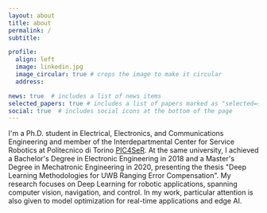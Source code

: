 ```yaml
---
layout: about
title: about
permalink: /
subtitle:

profile:
  align: left
  image: linkedin.jpg
  image_circular: true # crops the image to make it circular
  address:

news: true  # includes a list of news items
selected_papers: true # includes a list of papers marked as "selected={true}"
social: true  # includes social icons at the bottom of the page
---
```


I'm a Ph.D. student in Electrical, Electronics, and Communications Engineering and member of the Interdepartmental Center for Service Robotics at Politecnico di Torino [PIC4SeR](https://pic4ser.polito.it/). At the same university, I achieved a Bachelor's Degree in Electronic Engineering in 2018 and a Master's Degree in Mechatronic Engineering in 2020, presenting the thesis "Deep Learning Methodologies for UWB Ranging Error Compensation". My research focuses on Deep Learning for robotic applications, spanning computer vision, navigation, and control. In my work, particular attention is also given to model optimization for real-time applications and edge AI. 

<!---
Put your address / P.O. box / other info right below your picture. You can also disable any these elements by editing `profile` property of the YAML header of your `_pages/about.md`. Edit `_bibliography/papers.bib` and Jekyll will render your [publications page](/al-folio/publications/) automatically.

Link to your social media connections, too. This theme is set up to use [Font Awesome icons](http://fortawesome.github.io/Font-Awesome/) and [Academicons](https://jpswalsh.github.io/academicons/), like the ones below. Add your Facebook, Twitter, LinkedIn, Google Scholar, or just disable all of them.
-->
